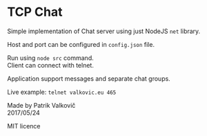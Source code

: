 # TCP Chat

Simple implementation of Chat server using just NodeJS `net` library.

Host and port can be configured in `config.json` file.

Run using `node src` command.  
Client can connect with telnet.

Application support messages and separate chat groups.

Live example: `telnet valkovic.eu 465`

Made by Patrik Valkovič  
2017/05/24

MIT licence
